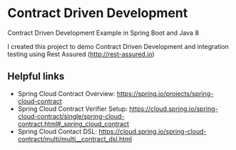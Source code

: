 # Contract Driven Development
Contract Driven Development Example in Spring Boot and Java 8

I created this project to demo Contract Driven Development and integration testing using Rest Assured (http://rest-assured.io)


## Helpful links

* Spring Cloud Contract Overview:
https://spring.io/projects/spring-cloud-contract
* Spring Cloud Contract Verifier Setup:
https://cloud.spring.io/spring-cloud-contract/single/spring-cloud-contract.html#_spring_cloud_contract
* Spring Cloud Contact DSL:
https://cloud.spring.io/spring-cloud-contract/multi/multi__contract_dsl.html